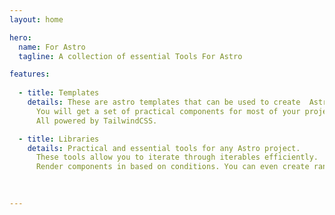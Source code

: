```yaml
---
layout: home

hero:
  name: For Astro
  tagline: A collection of essential Tools For Astro 

features:
  
  - title: Templates
    details: These are astro templates that can be used to create  Astro apps.
      You will get a set of practical components for most of your projects.
      All powered by TailwindCSS.

  - title: Libraries
    details: Practical and essential tools for any Astro project.
      These tools allow you to iterate through iterables efficiently.
      Render components in based on conditions. You can even create ranges.

       
  
---
```

